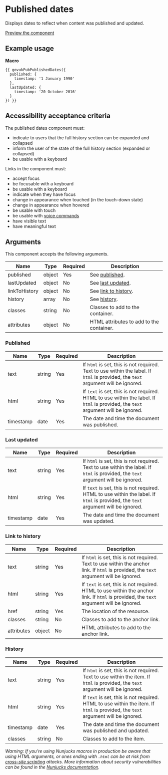 # Published dates

Displays dates to reflect when content was published and updated.

[Preview the component](https://govuk-publishing-frontend.herokuapp.com/components/published-dates/)

## Example usage

**Macro**
```
{{ govukPubPublishedDates({
  published: {
    timestamp: '1 January 1990'
  },
  lastUpdated: {
    timestamp: '20 October 2016'
  }
}) }}
```

## Accessibility acceptance criteria

The published dates component must:

- indicate to users that the full history section can be expanded and collapsed
- inform the user of the state of the full history section (expanded or collapsed)
- be usable with a keyboard

Links in the component must:

- accept focus
- be focusable with a keyboard
- be usable with a keyboard
- indicate when they have focus
- change in appearance when touched (in the touch-down state)
- change in appearance when hovered
- be usable with touch
- be usable with [voice commands](https://www.w3.org/WAI/perspectives/voice.html)
- have visible text
- have meaningful text

## Arguments

This component accepts the following arguments.

|Name|Type|Required|Description|
|---|---|---|---|
|published|object|Yes|See [published](#published).|
|lastUpdated|object|No|See [last updated](#last-updated).|
|linkToHistory|object|No|See [link to history](#link-to-history).|
|history|array|No|See [history](#history).|
|classes|string|No|Classes to add to the container.|
|attributes|object|No|HTML attributes to add to the container.|

### Published

|Name|Type|Required|Description|
|---|---|---|---|
|text|string|Yes|If `html` is set, this is not required. Text to use within the label. If `html` is provided, the `text` argument will be ignored.|
|html|string|Yes|If `text` is set, this is not required. HTML to use within the label. If `html` is provided, the `text` argument will be ignored.|
|timestamp|date|Yes|The date and time the document was published.|

### Last updated

|Name|Type|Required|Description|
|---|---|---|---|
|text|string|Yes|If `html` is set, this is not required. Text to use within the label. If `html` is provided, the `text` argument will be ignored.|
|html|string|Yes|If `text` is set, this is not required. HTML to use within the label. If `html` is provided, the `text` argument will be ignored.|
|timestamp|date|Yes|The date and time the document was updated.|

### Link to history

|Name|Type|Required|Description|
|---|---|---|---|
|text|string|Yes|If `html` is set, this is not required. Text to use within the anchor link. If `html` is provided, the `text` argument will be ignored.|
|html|string|Yes|If `text` is set, this is not required. HTML to use within the anchor link. If `html` is provided, the `text` argument will be ignored.|
|href|string|Yes|The location of the resource.|
|classes|string|No|Classes to add to the anchor link.|
|attributes|object|No|HTML attributes to add to the anchor link.|

### History

|Name|Type|Required|Description|
|---|---|---|---|
|text|string|Yes|If `html` is set, this is not required. Text to use within the item. If `html` is provided, the `text` argument will be ignored.|
|html|string|Yes|If `text` is set, this is not required. HTML to use within the item. If `html` is provided, the `text` argument will be ignored.|
|timestamp|date|Yes|The date and time the document was published and updated.|
|classes|string|No|Classes to add to the item.|

*Warning: If you’re using Nunjucks macros in production be aware that using HTML arguments, or ones ending with `.html` can be at risk from [cross-site scripting](https://en.wikipedia.org/wiki/Cross-site_scripting) attacks. More information about security vulnerabilities can be found in the [Nunjucks documentation](https://mozilla.github.io/nunjucks/api.html#user-defined-templates-warning).*
